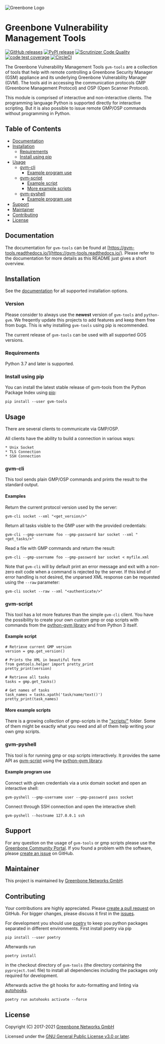 ![Greenbone Logo](https://www.greenbone.net/wp-content/uploads/gb_logo_resilience_horizontal.png)

# Greenbone Vulnerability Management Tools <!-- omit in toc -->
[![GitHub releases](https://img.shields.io/github/release-pre/greenbone/gvm-tools.svg)](https://github.com/greenbone/gvm-tools/releases)
[![PyPI release](https://img.shields.io/pypi/v/gvm-tools.svg)](https://pypi.org/project/gvm-tools/)
[![Scrutinizer Code Quality](https://scrutinizer-ci.com/g/greenbone/gvm-tools/badges/quality-score.png?b=master)](https://scrutinizer-ci.com/g/greenbone/gvm-tools/?branch=master)
[![code test coverage](https://codecov.io/gh/greenbone/gvm-tools/branch/master/graph/badge.svg)](https://codecov.io/gh/greenbone/gvm-tools)
[![CircleCI](https://circleci.com/gh/greenbone/gvm-tools/tree/master.svg?style=svg)](https://circleci.com/gh/greenbone/gvm-tools/tree/master)

The Greenbone Vulnerability Management Tools `gvm-tools`
are a collection of tools that help with remote controlling a
Greenbone Security Manager (GSM) appliance and its underlying Greenbone
Vulnerability Manager (GVM). The tools aid in accessing the
communication protocols GMP (Greenbone Management Protocol) and OSP
(Open Scanner Protocol).

This module is comprised of interactive and non-interactive clients.
The programming language Python is supported directly for interactive scripting.
But it is also possible to issue remote GMP/OSP commands without programming in
Python.


## Table of Contents <!-- omit in toc -->
- [Documentation](#documentation)
- [Installation](#installation)
  - [Requirements](#requirements)
  - [Install using pip](#install-using-pip)
- [Usage](#usage)
  - [gvm-cli](#gvm-cli)
    - [Example program use](#example-program-use)
  - [gvm-script](#gvm-script)
    - [Example script](#example-script)
    - [More example scripts](#more-example-scripts)
  - [gvm-pyshell](#gvm-pyshell)
    - [Example program use](#example-program-use-1)
- [Support](#support)
- [Maintainer](#maintainer)
- [Contributing](#contributing)
- [License](#license)

## Documentation

The documentation for `gvm-tools` can be found at
[https://gvm-tools.readthedocs.io/](https://gvm-tools.readthedocs.io/). Please
refer to the documentation for more details as this README just
gives a short overview.

## Installation

See the [documentation](https://gvm-tools.readthedocs.io/en/latest/install.html)
for all supported installation options.

### Version

Please consider to always use the **newest** version of `gvm-tools` and `python-gvm`.
We freqently update this projects to add features and keep them free from bugs.
This is why installing `gvm-tools` using pip is recommended.

The current release of `gvm-tools` can be used with all supported GOS versions.

### Requirements

Python 3.7 and later is supported.

### Install using pip

You can install the latest stable release of gvm-tools from the Python Package
Index using [pip](https://pip.pypa.io/):

    pip install --user gvm-tools

## Usage

There are several clients to communicate via GMP/OSP.

All clients have the ability to build a connection in various ways:

    * Unix Socket
    * TLS Connection
    * SSH Connection

### gvm-cli

This tool sends plain GMP/OSP commands and prints the result to the standard
output.

#### Examples

Return the current protocol version used by the server:

```
gvm-cli socket --xml "<get_version/>"
```

Return all tasks visible to the GMP user with the provided credentials:

```
gvm-cli --gmp-username foo --gmp-password bar socket --xml "<get_tasks/>"
```

Read a file with GMP commands and return the result:

```
gvm-cli --gmp-username foo --gmp-password bar socket < myfile.xml
```

Note that `gvm-cli` will by default print an error message and exit with a
non-zero exit code when a command is rejected by the server. If this kind of
error handling is not desired, the unparsed XML response can be requested using
the `--raw` parameter:

```
gvm-cli socket --raw --xml "<authenticate/>"

```

### gvm-script

This tool has a lot more features than the simple `gvm-cli` client. You
have the possibility to create your own custom gmp or osp scripts with commands
from the [python-gvm library](https://github.com/greenbone/python-gvm) and from
Python 3 itself.

#### Example script

```
# Retrieve current GMP version
version = gmp.get_version()

# Prints the XML in beautiful form
from gvmtools.helper import pretty_print
pretty_print(version)

# Retrieve all tasks
tasks = gmp.get_tasks()

# Get names of tasks
task_names = tasks.xpath('task/name/text()')
pretty_print(task_names)
```

#### More example scripts

There is a growing collection of gmp-scripts in the
["scripts/"](scripts/) folder.
Some of them might be exactly what you need and all of them help writing
your own gmp scripts.

### gvm-pyshell

This tool is for running gmp or osp scripts interactively. It provides the same
API as [gvm-script](#gvm-script) using the
[python-gvm library](https://github.com/greenbone/python-gvm).

#### Example program use

Connect with given credentials via a unix domain socket and open an interactive
shell:

```
gvm-pyshell --gmp-username user --gmp-password pass socket
```

Connect through SSH connection and open the interactive shell:

```
gvm-pyshell --hostname 127.0.0.1 ssh
```

## Support

For any question on the usage of `gvm-tools` or gmp scripts please use the
[Greenbone Community Portal](https://community.greenbone.net/c/gmp). If you
found a problem with the software, please
[create an issue](https://github.com/greenbone/gvm-tools/issues) on GitHub.

## Maintainer

This project is maintained by [Greenbone Networks GmbH](https://www.greenbone.net/).

## Contributing

Your contributions are highly appreciated. Please
[create a pull request](https://github.com/greenbone/gvm-tools/pulls) on GitHub.
For bigger changes, please discuss it first in the
[issues](https://github.com/greenbone/gvm-tools/issues).

For development you should use [poetry](https://python-poetry.org/)
to keep you python packages separated in different environments. First install
poetry via pip

    pip install --user poetry

Afterwards run

    poetry install

in the checkout directory of `gvm-tools` (the directory containing the
`pyproject.toml` file) to install all dependencies including the packages only
required for development.

Afterwards active the git hooks for auto-formatting and linting via
[autohooks](https://github.com/greenbone/autohooks).

    poetry run autohooks activate --force

## License

Copyright (C) 2017-2021 [Greenbone Networks GmbH](https://www.greenbone.net/)

Licensed under the [GNU General Public License v3.0 or later](LICENSE).
